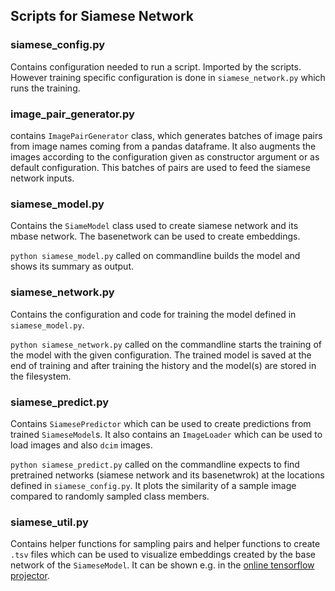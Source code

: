 


## Scripts for Siamese Network

### siamese_config.py
Contains configuration needed to run a script. Imported by the scripts.
However training specific configuration is done in `siamese_network.py` which runs the training.

### image_pair_generator.py
contains `ImagePairGenerator` class, which generates batches of image pairs from image names
coming from a pandas dataframe. It also augments the images according to the configuration 
given as constructor argument or as default configuration.
This batches of pairs are used to feed the siamese network inputs.

### siamese_model.py
Contains the `SiameModel` class used to create siamese network and its mbase network. The basenetwork can be used to create embeddings.

`python siamese_model.py` called on commandline builds the model and shows its summary as output.

### siamese_network.py
Contains the configuration and code for training the model defined in `siamese_model.py`.

`python siamese_network.py` called on the commandline starts the training of the model with the given configuration. The trained model is saved at the end of training
and after training the history and the model(s) are stored in the filesystem.

### siamese_predict.py 
Contains `SiamesePredictor` which can be used to create predictions from trained `SiameseModel`s.
It also contains an `ImageLoader` which can be used to load images and also `dcim` images.

`python siamese_predict.py` called on the commandline expects to find pretrained networks 
(siamese network and its basenetwrok) at the locations defined in `siamese_config.py`.
It plots the similarity of a sample image compared to randomly sampled class members.

### siamese_util.py 
Contains helper functions for sampling pairs and helper functions to create `.tsv` files which can be used to 
visualize embeddings created by the base network of the `SiameseModel`. It can be shown e.g. in the [online tensorflow projector](https://projector.tensorflow.org/).



